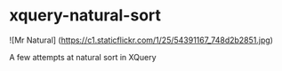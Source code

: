 xquery-natural-sort
===================

![Mr Natural]
(https://c1.staticflickr.com/1/25/54391167_748d2b2851.jpg)

A few attempts at natural sort in XQuery

